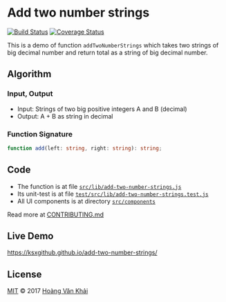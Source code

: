 # Add two number strings

[![Build Status](https://travis-ci.org/KSXGitHub/add-two-number-strings.svg?branch=master)](https://travis-ci.org/KSXGitHub/add-two-number-strings) [![Coverage Status](https://coveralls.io/repos/github/KSXGitHub/add-two-number-strings/badge.svg?branch=master)](https://coveralls.io/github/KSXGitHub/add-two-number-strings?branch=master)

This is a demo of function `addTwoNumberStrings` which takes two strings of big decimal number and return total as a string of big decimal number.

## Algorithm

### Input, Output

* Input: Strings of two big positive integers A and B (decimal)
* Output: A + B as string in decimal

### Function Signature

```typescript
function add(left: string, right: string): string;
```

## Code

* The function is at file [`src/lib/add-two-number-strings.js`](./src/lib/add-two-number-strings.js#L3-L15)
* Its unit-test is at file [`test/src/lib/add-two-number-strings.test.js`](./test/src/lib/add-two-number-strings.test.js)
* All UI components is at directory [`src/components`](./src/components)

Read more at [CONTRIBUTING.md](./CONTRIBUTING.md)

## Live Demo

https://ksxgithub.github.io/add-two-number-strings/

## License

[MIT](./LICENSE.md) © 2017 [Hoàng Văn Khải](https://github.com/KSXGitHub)
